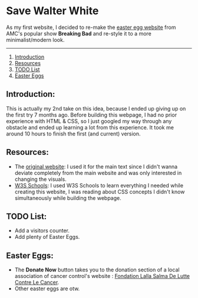 # Save Walter White
As my first website, I decided to re-make the [easter egg website](http://www.savewalterwhite.com/) from AMC's popular show **Breaking Bad** and re-style it to a more minimalist/modern look.
***

1. [Introduction](#introduction)
2. [Resources](#resources)
3. [TODO List](#todo-list)
4. [Easter Eggs](#easter-eggs)

## Introduction:
This is actually my 2nd take on this idea, because I ended up giving up on the first try 7 months ago. Before building this webpage, I had no prior experience with HTML & CSS, so I just googled my way through any obstacle and ended up learning a lot from this experience. It took me around 10 hours to finish the first (and current) version.

## Resources:
- The [original website](http://www.savewalterwhite.com/):
	I used it for the main text since I didn't wanna deviate completely from the main website and was only interested in changing the visuals.
- [W3S Schools](https://www.w3schools.com/):
	I used W3S Schools to learn everything I needed while creating this website, I was reading about CSS concepts I didn't know simultaneously while building the webpage.

## TODO List:
- Add a visitors counter.
- Add plenty of Easter Eggs.

## Easter Eggs:
- The **Donate Now** button takes you to the donation section of a local association of cancer control's website : [Fondation Lalla Salma De Lutte Contre Le Cancer](https://contrelecancer.ma/fr/).
- Other easter eggs are otw.
